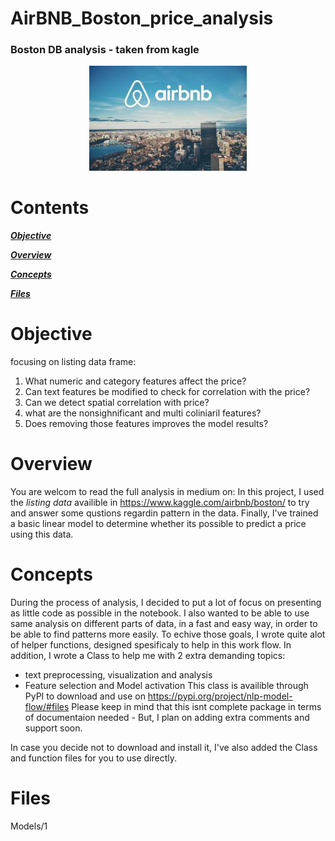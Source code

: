 # AirBNB_Boston_price_analysis
### Boston DB analysis - taken from kagle  

<p align="center">
<img src="supporting_files/airbnb.jpg" width=50% height=50% >
</p>


# Contents

[***Objective***](https://github.com/uriaLevko/AirBNB_boston_analysis#objective)

[***Overview***](https://github.com/uriaLevko/AirBNB_boston_analysis#overview)

[***Concepts***](https://github.com/uriaLevko/AirBNB_boston_analysis#concepts)

[***Files***](https://github.com/uriaLevko/AirBNB_boston_analysis#files)


# Objective
focusing on listing data frame:

1. What numeric and category features affect the price?
2. Can text features be modified to check for correlation with the price?
3. Can we detect spatial correlation with price?
4. what are the nonsighnificant and multi coliniaril features?
5. Does removing those features improves the model results?

# Overview
You are welcom to read the full analysis in medium on:
In this project, I used the *listing data* availible in https://www.kaggle.com/airbnb/boston/ to try and answer some qustions regardin pattern in the data.
Finally, I've trained a basic linear model to determine whether its possible to predict a price using this data.


# Concepts
During the process of analysis, I decided to put a lot of focus on presenting as little code as possible in the notebook.
I also wanted to be able to use same analysis on different parts of data, in a fast and easy way, in order to be able to find patterns more easily.
To echive those goals, I wrote quite alot of helper functions, designed spesificaly to help in this work flow.
In addition, I wrote a Class to help me with 2 extra demanding topics:
* text preprocessing, visualization and analysis
* Feature selection and Model activation
This class is availible through PyPI to download and use on https://pypi.org/project/nlp-model-flow/#files
Please keep in mind that this isnt complete package in terms of documentaion needed - But, I plan on adding extra comments and support soon.

In case you decide not to download and install it, I've also added the Class and function files for you to use directly.

# Files

Models/1



